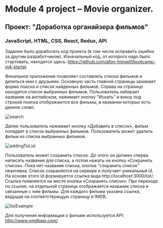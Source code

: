 # Module 4 project – Movie organizer.

## Проект: "Доработка органайзера фильмов"
### JavaScript, HTML, CSS, React, Redux, API

Задание было доработать код проекта (в том числе исправить ошибки за другим разработчиком).
Изначальный код, от которого надо было стартовать, находится здесь: https://github.com/afon-himself/bootcamp-m4-starter 

Финальное приложение позволяет составлять списки фильмов и делиться ими с друзьями.
Основную часть главной страницы занимает форма поиска и список найденных фильмов. Справа на странице находится список выбранных фильмов.
Пользователь набирает название на английском, нажимает кнопку "Искать" и внизу под строкой поиска отображаются все фильмы, в названии которых есть данное слово.

![search](https://user-images.githubusercontent.com/92203369/194552999-b38e7c2b-f61d-4189-8386-a3f83de87c73.png)

Далее пользователь нажимает кнопку «Добавить в список», фильм попадает в список выбранных фильмов.
Пользователь может удалить фильм из списка выбранных фильмов.

![addingToList](https://user-images.githubusercontent.com/92203369/194556128-ad15555b-af70-4851-93c4-93bf11ddcb4b.png)

Пользователь может сохранить список. Дл этого он должен сперва написать название для списка, а потом нажать на кнопку «Сохранить список». Пока нет названия списка, кнопка "сохранить список" неактивна. Список сохраняется на сервере и получает уникальный id. На основе этого id формируется ссылка вида http://localhost:3000/list/<id>. Ссылка появляется на месте кнопки «Сохранить список». При переходе по ссылке, на отдельной странице отображается название списка и связанные с ним фильмы. Для каждого фильма указана ссылка, ведущая на соответствующую страницу в IMDB.

![listExample](https://user-images.githubusercontent.com/92203369/194556910-01513c50-3c9d-43cd-94da-1929fda48662.png)

Для получения информации о фильме используется API: http://www.omdbapi.com/




